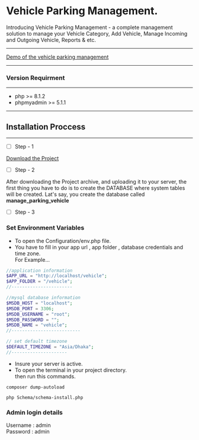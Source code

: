 # Vehicle  Parking Management. 

Introducing Vehicle Parking Management - a complete management solution to manage your Vehicle Category, Add Vehicle, Manage Incoming and Outgoing Vehicle, Reports & etc.

---

<a href="https://code-with-rashed.github.io/vehicle_management_template" target="_blank">Demo of the vehicle parking management</a>

---

### Version Requirment

---

- php >= 8.1.2
- phpmyadmin >= 5.1.1

---

## Installation Proccess

---
- [ ] Step - 1  

[Download the Project](https://github.com/code-with-Rashed/manage_parking_vehicle/archive/refs/heads/master.zip)  

- [ ] Step - 2  

After downloading the Project archive, and uploading it to your server, the first thing you have to do is to create the DATABASE where system tables will be created. Lat's say, you create the database called <strong>manage_parking_vehicle</strong>  

- [ ] Step - 3  

### Set Environment Variables  
- To open the Configuration/env.php file.  
- You have to fill in your app url , app folder , database credentials and time zone.  
For Example...  

```php 
//application information
$APP_URL = "http://localhost/vehicle";
$APP_FOLDER = "/vehicle";
//-----------------------

//mysql database information
$MSDB_HOST = "localhost";
$MSDB_PORT = 3306;
$MSDB_USERNAME = "root";
$MSDB_PASSWORD = "";
$MSDB_NAME = "vehicle";
//--------------------------

// set default timezone
$DEFAULT_TIMEZONE = "Asia/Dhaka";
//---------------------
``` 
- Insure your server is active.  
- To open the terminal in your project directory.  
then run this commands.  
```
composer dump-autoload 
```
```
php Schema/schema-install.php
```
### Admin login details
Username : admin  
Password : admin







